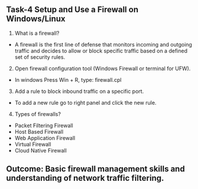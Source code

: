 ## Task-4 Setup and Use a Firewall on Windows/Linux

1. What is a firewall?
 - A firewall is the first line of defense that monitors incoming and outgoing traffic and decides to allow or block specific traffic   based on a defined set of security rules.

2. Open firewall configuration tool (Windows Firewall or terminal for UFW).
 - In windows Press Win + R, type:
     firewall.cpl

3. Add a rule to block inbound traffic on a specific port.
 - To add a new rule go to right panel and click the new rule.

4. Types of firewalls?
 - Packet Filtering Firewall
 - Host Based Firewall
 - Web Application Firewall
 - Virtual Firewall
 - Cloud Native Firewall


## Outcome:  Basic firewall management skills and understanding of network traffic filtering.

